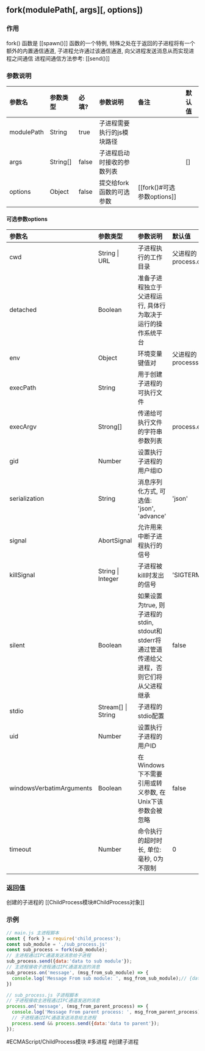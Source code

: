 ## fork(modulePath\[, args\]\[, options\])
### 作用
fork() 函数是 [[spawn()]] 函数的一个特例, 特殊之处在于返回的子进程将有一个额外的内置通信通道, 子进程允许通过该通信通道, 向父进程发送消息从而实现进程之间通信
进程间通信方法参考: [[send()]]

### 参数说明
|参数名|参数类型|必填?|参数说明|备注|默认值|
|:-|:-|:-|:-|:-|:-|
|modulePath|String|true|子进程需要执行的js模块路径|||
|args|String[]|false|子进程启动时接收的参数列表||[]|
|options|Object|false|提交给fork函数的可选参数|[[fork()#可选参数options]]||

#### 可选参数options
|参数名|参数类型|参数说明|默认值|
|:-|:-|:-|:-|
|cwd|String \| URL|子进程执行的工作目录|父进程的process.cwd()|
|detached|Boolean|准备子进程独立于父进程运行, 具体行为取决于运行的操作系统平台||
|env|Object|环境变量键值对|父进程的processs.env|
|execPath|String|用于创建子进程的可执行文件||
|execArgv|Strong[]|传递给可执行文件的字符串参数列表|process.execArgv|
|gid|Number|设置执行子进程的用户组ID||
|serialization|String|消息序列化方式, 可选值: 'json', 'advance'|'json'|
|signal|AbortSignal|允许用来中断子进程执行的信号||
|killSignal|String \| Integer|子进程被kill时发出的信号|'SIGTERM'|
|silent|Boolean|如果设置为true, 则子进程的stdin, stdout和stderr将通过管道传递给父进程，否则它们将从父进程继承|false|
|stdio|Stream[] \| String|子进程的stdio配置||
|uid|Number|设置执行子进程的用户ID||
|windowsVerbatimArguments|Boolean|在Windows下不需要引用或转义参数, 在Unix下该参数会被忽略|false|
|timeout|Number|命令执行的超时时长, 单位: 毫秒, 0为不限制|0|

### 返回值
创建的子进程的 [[ChildProcess模块#ChildProcess对象]]

### 示例
```javascript
// main.js 主进程脚本
const { fork } = require('child_process');
const sub_module = './sub_process.js'
const sub_process = fork(sub_module);
// 主进程通过IPC通道发送消息给子进程
sub_process.send({data:'data to sub module'});
// 主进程接收子进程通过IPC通道发送的消息
sub_process.on('message', (msg_from_sub_module) => {
  console.log('Message From sub module: ', msg_from_sub_module);// {data:'data to parent'}
})

// sub_process.js 子进程脚本
// 子进程接收主进程通过IPC通道发送的消息
process.on('message', (msg_from_parent_process) => {
  console.log('Message From parent process: ', msg_from_parent_process);// {data:'data to sub module'}
  // 子进程通过IPC通道发送消息给主进程
  process.send && process.send({data:'data to parent'});
});
```

#ECMAScript/ChildProcess模块 #多进程  #创建子进程